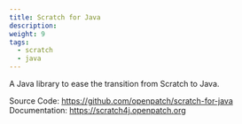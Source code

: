 ```yaml
---
title: Scratch for Java
description:
weight: 9
tags:
  - scratch
  - java
---
```


A Java library to ease the transition from Scratch to Java.

Source Code: https://github.com/openpatch/scratch-for-java
Documentation: https://scratch4j.openpatch.org
